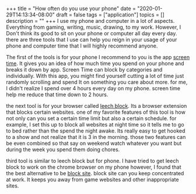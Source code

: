 +++
title = "How often do you use your phone"
date = "2020-01-29T14:13:34-08:00"
draft = false
tags = ["application"]
topics = []
description = ""
+++
I use my phone and computer in a lot of aspects. Everything from gaming, writing, music, drawing,  to my work. However, I Don't think its good to sit on your phone or computer all day every day. there are three tools that I use can help you reign in your usage of your phone and computer time that I will highly recommend anyone. 

The first of the tools is for your phone I recommend to you is the app [screen time][1]. It gives you an idea of how much time you spend on your phone and breaks it down by app.  Screen Time can block by categories and individually. 
With this app, you might find yourself cutting a  lot of time just randomly scrolling and spend It on something you care about more.
for me, I didn't realize I spend over 4 hours every day on my phone. 
screen time help me reduce that time down to 2 hours. 

the next tool is for your browser called [leech block][2]. Its a browser extension that blocks certain websites. one of my favorite features of this tool is how not only can you set a certain time limit but also a certain schedule.
for example, I set this up to block all websites at night time so it tells me to go to bed rather than the spend the night awake.  Its really easy to get hooked to a show 
and not realize that it is 3 in the morning.  those two features can be even combined so that say on weekend watch whatever you want but during the week you spend them doing chores. 

third tool is similar to leech block but for phone. I have tried to get leech block to work on the chrome browser on my phone however, 
I found that the best alternative to be [block site][3].  block site can you keep concentrated at work. It keeps you away from game websites and other inappropriate sites.

[1]: https://play.google.com/store/apps/details?id=com.ezlapp.screen.time&hl=en_US&pli=1
[2]: https://www.proginosko.com/leechblock/
[3]: https://play.google.com/store/apps/details?id=co.blocksite&hl=en_US
